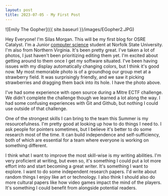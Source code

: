 ```yaml
---
layout: post
title: 2023-07-05 - My First Post
---
```


![Emily The Gopher]({{ site.baseurl }}/images/EGopher2.JPG)

Hey Everyone! I'm Silas Morgan. This will be my first blog for OSRE Catalyst. I'm a Junior [computer science](https://www.nsu.edu/cs/bs-computer-science) student at Norfolk State University. I'm also from Northern Virginia. It's been pretty great. I've taken a lot of photos, I just haven't been prioritizing editing them yet. I'm excited about getting around to them once I get my software situated. I've been having issues with my display automatically changing colors, but I think it's good now. My most memorable photo is of a groundhog our group met at a strawberry field. It was surprisingly friendly, and we saw it picking strawberries and dragging them back into its hole. I have the photo above.

I've had some experience with open source during a Mitre ECTF challenge. We didn't complete the challenge though we learned a lot along the way. I had some confusing experiences with Git and Github, but nothing I could use outside of that challenge. 

One of the strongest skills I can bring to the team this Summer is my resourcefulness. I'm pretty good at looking up how to do things I need to. I ask people for pointers sometimes, but I believe it's better to do some research most of the time. It can build independence and self-sufficiency, both of which are essential for a team where everyone is working on something different. 

I think what I want to improve the most skill-wise is my writing abilities. I'm very proficient at writing, but even so, it's something I could put a lot more effort into and start becoming a great writer. It's something I want to explore. I want to do some independent research papers. I'd write about random things I enjoy like art or technology. I also think I should also do more cultural papers like how video games impact the mind of the players. It's something I could benefit from alongside potential readers.
